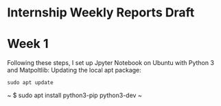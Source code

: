 # Internship Weekly Reports Draft

# Week 1

Following these steps, I set up Jpyter Notebook on Ubuntu with Python 3 and Matpoltlib:
Updating the local apt package: 

`sudo apt update`

~ $ sudo apt install python3-pip python3-dev ~
